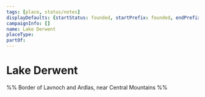 ```yaml
---
tags: [place, status/notes]
displayDefaults: {startStatus: founded, startPrefix: founded, endPrefix: destroyed, endStatus: destroyed}
campaignInfo: []
name: Lake Derwent
placeType:
partOf:
---
```


# Lake Derwent

%% Border of Lavnoch and Ardlas, near Central Mountains %%
